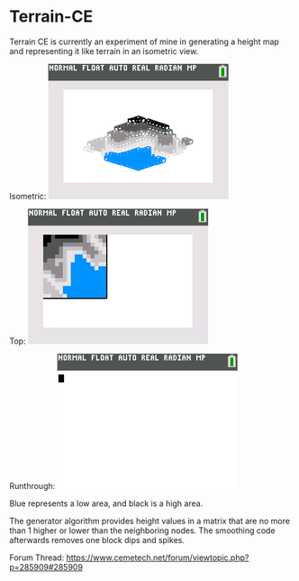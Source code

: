 # Terrain-CE
Terrain CE is currently an experiment of mine in generating a height map and representing it like terrain in an isometric view.

Isometric:
![Isometric View](https://raw.githubusercontent.com/Michael2-3B/Terrain-CE/master/isometry.png)

Top:
![Top Down View](https://raw.githubusercontent.com/Michael2-3B/Terrain-CE/master/topdown.png)

Runthrough:
![Runthrough of Program Gif](https://raw.githubusercontent.com/Michael2-3B/Terrain-CE/master/runthrough.png)

Blue represents a low area, and black is a high area.

The generator algorithm provides height values in a matrix that are no more than 1 higher or lower than the neighboring nodes.
The smoothing code afterwards removes one block dips and spikes.

Forum Thread:
https://www.cemetech.net/forum/viewtopic.php?p=285909#285909
